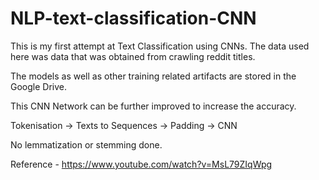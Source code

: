 # NLP-text-classification-CNN
This is my first attempt at Text Classification using CNNs.
The data used here was data that was obtained from crawling reddit titles.

The models as well as other training related artifacts are stored in the Google Drive.

This CNN Network can be further improved to increase the accuracy.

Tokenisation -> Texts to Sequences -> Padding -> CNN 

No lemmatization or stemming done.

Reference - https://www.youtube.com/watch?v=MsL79ZIqWpg
